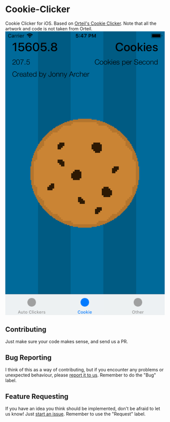 # Cookie-Clicker
Cookie Clicker for iOS. Based on
[Orteil's Cookie Clicker](http://orteil.dashnet.org/cookieclicker/). Note that all the artwork and code is not taken from Orteil.
![Screenshot here](https://github.com/OmeletHopper/Cookie-Clicker/raw/master/screenshot.png)

## Contributing
Just make sure your code makes sense, and send us a PR.

## Bug Reporting
I think of this as a way of contributing, but if you encounter any problems or unexpected behaviour, please [report it to us](https://github.com/OmeletHopper/Cookie-Clicker/issues/new).
Remember to do the "Bug" label.

## Feature Requesting
If you have an idea you think should be implemented, don't be afraid to let us know! Just [start an issue](https://github.com/OmeletHopper/Cookie-Clicker/issues/new).
Remember to use the "Request" label.
